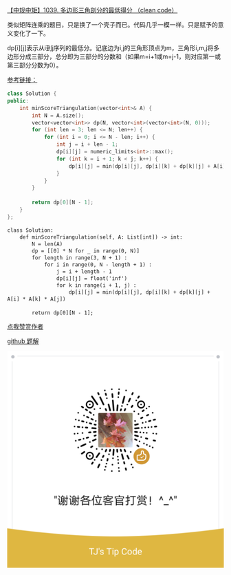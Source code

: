 [【中规中矩】1039. 多边形三角剖分的最低得分 （clean code）](https://leetcode-cn.com/problems/minimum-score-triangulation-of-polygon/solution/c-clean-code-easy-to-understand-by-jyj407/)

类似矩阵连乘的题目，只是换了一个壳子而已。代码几乎一模一样。只是赋予的意义变化了一下。

dp[i][j]表示从i到j序列的最低分。记底边为i,j的三角形顶点为m，三角形i,m,j将多边形分成三部分，总分即为三部分的分数和（如果m=i+1或m=j-1，则对应第一或第三部分分数为0）。


[参考链接：](https://leetcode-cn.com/problems/minimum-score-triangulation-of-polygon/solution/qu-jian-dong-tai-gui-hua-4ms-by-njyang-yang-yang/)

```cpp []
class Solution {
public:
    int minScoreTriangulation(vector<int>& A) {
        int N = A.size();
        vector<vector<int>> dp(N, vector<int>(vector<int>(N, 0)));
        for (int len = 3; len <= N; len++) {
            for (int i = 0; i <= N - len; i++) {
                int j = i + len - 1;
                dp[i][j] = numeric_limits<int>::max();
                for (int k = i + 1; k < j; k++) {
                    dp[i][j] = min(dp[i][j], dp[i][k] + dp[k][j] + A[i] * A[k] * A[j]);
                }
            }
        }

        return dp[0][N - 1];
    }
};
```

```python3 []
class Solution:
    def minScoreTriangulation(self, A: List[int]) -> int:
        N = len(A)
        dp = [[0] * N for _ in range(0, N)]
        for length in range(3, N + 1) :
            for i in range(0, N - length + 1) :
                j = i + length - 1
                dp[i][j] = float('inf')
                for k in range(i + 1, j) :
                    dp[i][j] = min(dp[i][j], dp[i][k] + dp[k][j] + A[i] * A[k] * A[j])

        return dp[0][N - 1];
```


[点我赞赏作者](https://github.com/jyj407/leetcode/blob/master/wechat%20reward%20QRCode.png)

[github 题解](https://github.com/jyj407/leetcode/blob/master/1039.md)

![Image](https://github.com/jyj407/leetcode/blob/master/wechat%20reward%20QRCode.png)
